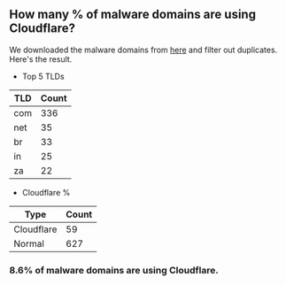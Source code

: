 ## How many % of malware domains are using Cloudflare?


We downloaded the malware domains from [here](https://urlhaus.abuse.ch) and filter out duplicates.
Here's the result.


[//]: # (start replacement)


- Top 5 TLDs

| TLD | Count |
| --- | --- |
| com | 336 |
| net | 35 |
| br | 33 |
| in | 25 |
| za | 22 |


- Cloudflare %

| Type | Count |
| --- | --- |
| Cloudflare | 59 |
| Normal | 627 |


### 8.6% of malware domains are using Cloudflare.